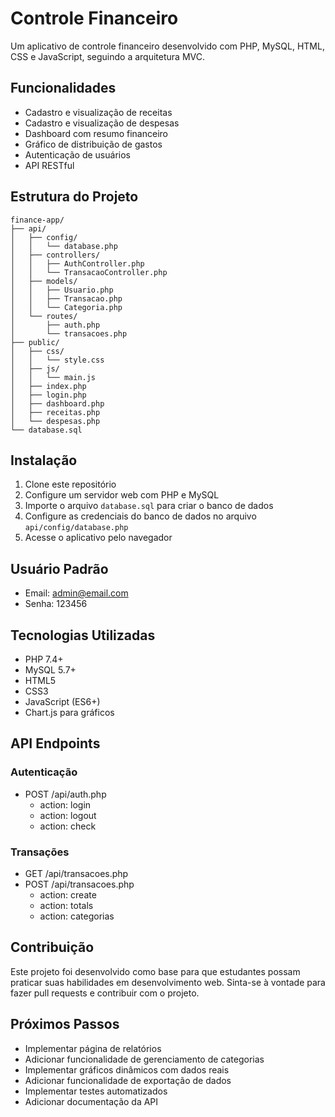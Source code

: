 # Controle Financeiro

Um aplicativo de controle financeiro desenvolvido com PHP, MySQL, HTML, CSS e JavaScript, seguindo a arquitetura MVC.

## Funcionalidades

- Cadastro e visualização de receitas
- Cadastro e visualização de despesas
- Dashboard com resumo financeiro
- Gráfico de distribuição de gastos
- Autenticação de usuários
- API RESTful

## Estrutura do Projeto

```
finance-app/
├── api/
│   ├── config/
│   │   └── database.php
│   ├── controllers/
│   │   ├── AuthController.php
│   │   └── TransacaoController.php
│   ├── models/
│   │   ├── Usuario.php
│   │   ├── Transacao.php
│   │   └── Categoria.php
│   └── routes/
│       ├── auth.php
│       └── transacoes.php
├── public/
│   ├── css/
│   │   └── style.css
│   ├── js/
│   │   └── main.js
│   ├── index.php
│   ├── login.php
│   ├── dashboard.php
│   ├── receitas.php
│   └── despesas.php
└── database.sql
```

## Instalação

1. Clone este repositório
2. Configure um servidor web com PHP e MySQL
3. Importe o arquivo `database.sql` para criar o banco de dados
4. Configure as credenciais do banco de dados no arquivo `api/config/database.php`
5. Acesse o aplicativo pelo navegador

## Usuário Padrão

- Email: admin@email.com
- Senha: 123456

## Tecnologias Utilizadas

- PHP 7.4+
- MySQL 5.7+
- HTML5
- CSS3
- JavaScript (ES6+)
- Chart.js para gráficos

## API Endpoints

### Autenticação
- POST /api/auth.php
  - action: login
  - action: logout
  - action: check

### Transações
- GET /api/transacoes.php
- POST /api/transacoes.php
  - action: create
  - action: totals
  - action: categorias

## Contribuição

Este projeto foi desenvolvido como base para que estudantes possam praticar suas habilidades em desenvolvimento web. Sinta-se à vontade para fazer pull requests e contribuir com o projeto.

## Próximos Passos

- Implementar página de relatórios
- Adicionar funcionalidade de gerenciamento de categorias
- Implementar gráficos dinâmicos com dados reais
- Adicionar funcionalidade de exportação de dados
- Implementar testes automatizados
- Adicionar documentação da API